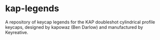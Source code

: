 # kap-legends

A repository of keycap legends for the KAP doubleshot cylindrical profile
keycaps, designed by kapowaz (Ben Darlow) and manufactured by Keyreative.
